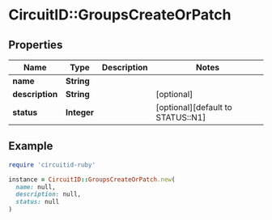 # CircuitID::GroupsCreateOrPatch

## Properties

| Name | Type | Description | Notes |
| ---- | ---- | ----------- | ----- |
| **name** | **String** |  |  |
| **description** | **String** |  | [optional] |
| **status** | **Integer** |  | [optional][default to STATUS::N1] |

## Example

```ruby
require 'circuitid-ruby'

instance = CircuitID::GroupsCreateOrPatch.new(
  name: null,
  description: null,
  status: null
)
```


